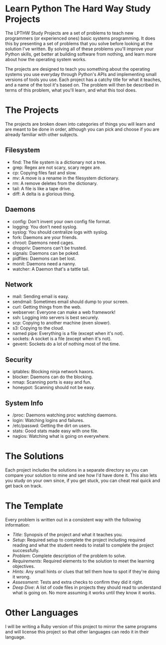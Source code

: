 Learn Python The Hard Way Study Projects
========================================

The LPTHW Study Projects are a set of problems to teach new programmers
(or experienced ones) basic systems programming.  It does this by presenting
a set of problems that you solve before looking at the solution I've written.
By solving all of these problems you'll improve your Python skills, get better
at building software from nothing, and learn more about how the operating
system works.

The projects are designed to teach you something about the operating systems
you use everyday through Python's APIs and implementing small versions of 
tools you use.  Each project has a catchy title for what it teaches, and
a name of the tool it's based on.  The problem will then be described 
in terms of this problem, what you'll learn, and what this tool does.

The Projects
============

The projects are broken down into categories of things you will learn
and are meant to be done in order, although you can pick and choose if
you are already familiar with other subjects.


Filesystem
-----

* find: The file system is a dictionary not a tree.
* grep: Regex are not scary, scary regex are.
* cp: Copying files fast and slow.
* mv: A move is a rename in the filesystem dictionary.
* rm: A remove deletes from the dictionary.
* tail: A file is like a tape drive.
* diff: A delta is a glorious thing.

Daemons
-------

* config: Don't invent your own config file format.
* logging: You don't need syslog.
* syslog: You should centralize logs with syslog.
* fork: Daemons are your friends.
* chroot: Daemons need cages.
* droppriv: Daemons can't be trusted.
* signals: Daemons can be poked.
* pidfiles: Daemons can bet lost.
* monit: Daemons need a nanny.
* watcher: A Daemon that's a tattle tail.

Network
-------

* mail: Sending email is easy.
* sendmail: Sometimes email should dump to your screen.
* curl: Getting things from the web.
* webserver: Everyone can make a web framework!
* ssh: Logging into servers is best securely.
* scp: Copying to another machine (even slower).
* s3: Copying to the cloud.
* named pipe: Everything is a file (except when it's not).
* sockets: A socket is a file (except when it's not).
* gevent: Sockets do a lot of nothing most of the time.

Security
--------

* iptables: Blocking ninja network haxors.
* blocker: Daemons can do the blocking.
* nmap: Scanning ports is easy and fun.
* honeypot: Scanning should not be easy.

System Info
-----------

* /proc: Daemons watching proc watching daemons.
* login: Watching logins and failures.
* /etc/passwd: Getting the dirt on users.
* stats: Good stats made easy with one file.
* nagios: Watching what is going on everywhere.


The Solutions
=============

Each project includes the solutions in a separate directory so you 
can compare your solution to mine and see how I'd have done it.
This also lets you study on your own since, if you get stuck, you
can cheat real quick and get back on track.


The Template
============

Every problem is written out in a consistent way with the following
information:

* _Title_: Synopsis of the project and what it teaches you.
* _Setup_: Required setup to complete the project including required reading and what the student needs to install to complete the project successfully.
* _Problem_: Complete description of the problem to solve.
* _Requirements_: Required elements to the solution to meet the learning objectives.
* _Hints_: Any small hints or clues that tell them how to spot if they're doing it wrong.
* _Assessment_: Tests and extra checks to confirm they did it right.
* _Deep Dive_: A list of code files in projects they should read to understand what is going on.  No more assuming it works until they know it works.


Other Languages
===============

I will be writing a Ruby version of this project to mirror the same
programs and will license this project so that other languages can
redo it in their language.


